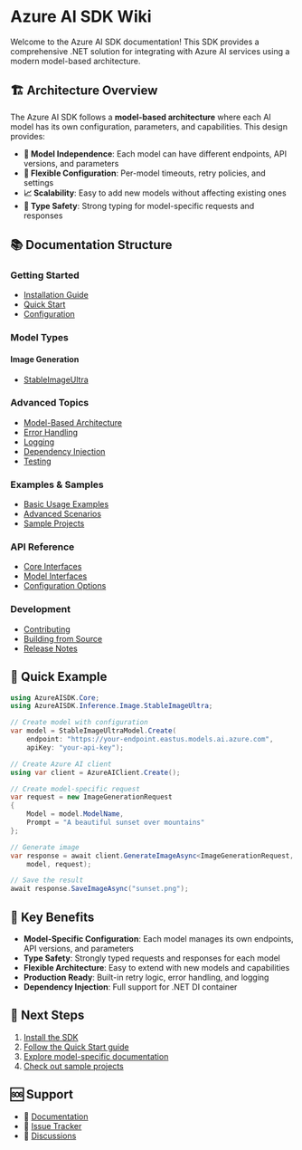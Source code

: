 # Azure AI SDK Wiki

Welcome to the Azure AI SDK documentation! This SDK provides a comprehensive .NET solution for integrating with Azure AI services using a modern model-based architecture.

## 🏗️ Architecture Overview

The Azure AI SDK follows a **model-based architecture** where each AI model has its own configuration, parameters, and capabilities. This design provides:

- **🎯 Model Independence**: Each model can have different endpoints, API versions, and parameters
- **🔧 Flexible Configuration**: Per-model timeouts, retry policies, and settings
- **📈 Scalability**: Easy to add new models without affecting existing ones
- **🧪 Type Safety**: Strong typing for model-specific requests and responses

## 📚 Documentation Structure

### Getting Started
- [Installation Guide](Installation.md)
- [Quick Start](Quick-Start.md)
- [Configuration](Configuration.md)

### Model Types

#### Image Generation
- [StableImageUltra](models/image-generation/StableImageUltra.md)

### Advanced Topics
- [Model-Based Architecture](architecture/Model-Based-Architecture.md)
- [Error Handling](Error-Handling.md)
- [Logging](Logging.md)
- [Dependency Injection](Dependency-Injection.md)
- [Testing](Testing.md)

### Examples & Samples
- [Basic Usage Examples](examples/Basic-Usage.md)
- [Advanced Scenarios](examples/Advanced-Scenarios.md)
- [Sample Projects](examples/Sample-Projects.md)

### API Reference
- [Core Interfaces](api/Core-Interfaces.md)
- [Model Interfaces](api/Model-Interfaces.md)
- [Configuration Options](api/Configuration-Options.md)

### Development
- [Contributing](Contributing.md)
- [Building from Source](Building.md)
- [Release Notes](Release-Notes.md)

## 🚀 Quick Example

```csharp
using AzureAISDK.Core;
using AzureAISDK.Inference.Image.StableImageUltra;

// Create model with configuration
var model = StableImageUltraModel.Create(
    endpoint: "https://your-endpoint.eastus.models.ai.azure.com",
    apiKey: "your-api-key");

// Create Azure AI client
using var client = AzureAIClient.Create();

// Create model-specific request
var request = new ImageGenerationRequest
{
    Model = model.ModelName,
    Prompt = "A beautiful sunset over mountains"
};

// Generate image
var response = await client.GenerateImageAsync<ImageGenerationRequest, ImageGenerationResponse>(
    model, request);

// Save the result
await response.SaveImageAsync("sunset.png");
```

## 🎯 Key Benefits

- **Model-Specific Configuration**: Each model manages its own endpoints, API versions, and parameters
- **Type Safety**: Strongly typed requests and responses for each model
- **Flexible Architecture**: Easy to extend with new models and capabilities
- **Production Ready**: Built-in retry logic, error handling, and logging
- **Dependency Injection**: Full support for .NET DI container

## 📖 Next Steps

1. [Install the SDK](Installation.md)
2. [Follow the Quick Start guide](Quick-Start.md)
3. [Explore model-specific documentation](models/)
4. [Check out sample projects](examples/Sample-Projects.md)

## 🆘 Support

- 📖 [Documentation](https://github.com/your-repo/AzureAISDK/wiki)
- 🐛 [Issue Tracker](https://github.com/your-repo/AzureAISDK/issues)
- 💬 [Discussions](https://github.com/your-repo/AzureAISDK/discussions) 
